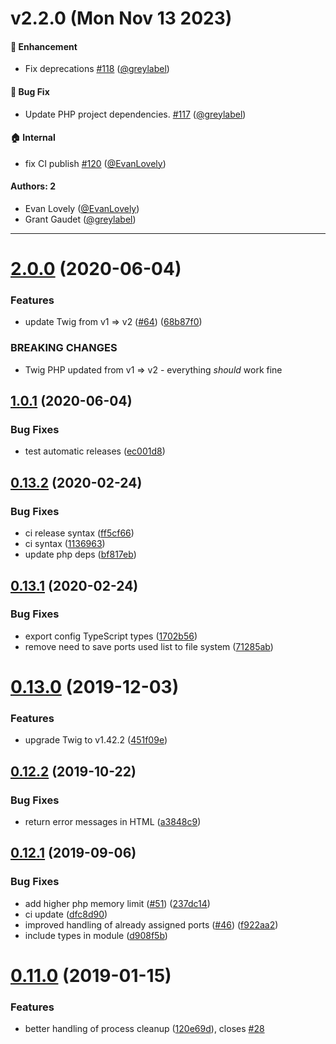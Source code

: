 # v2.2.0 (Mon Nov 13 2023)

#### 🚀 Enhancement

- Fix deprecations [#118](https://github.com/knapsack-cloud/twig-renderer/pull/118) ([@greylabel](https://github.com/greylabel))

#### 🐛 Bug Fix

- Update PHP project dependencies. [#117](https://github.com/knapsack-cloud/twig-renderer/pull/117) ([@greylabel](https://github.com/greylabel))

#### 🏠 Internal

- fix CI publish [#120](https://github.com/knapsack-cloud/twig-renderer/pull/120) ([@EvanLovely](https://github.com/EvanLovely))

#### Authors: 2

- Evan Lovely ([@EvanLovely](https://github.com/EvanLovely))
- Grant Gaudet ([@greylabel](https://github.com/greylabel))

---

# [2.0.0](https://github.com/basaltinc/twig-renderer/compare/v1.0.1...v2.0.0) (2020-06-04)


### Features

* update Twig from v1 => v2 ([#64](https://github.com/basaltinc/twig-renderer/issues/64)) ([68b87f0](https://github.com/basaltinc/twig-renderer/commit/68b87f04b452becd49db280e17842546c3e19b34))


### BREAKING CHANGES

* Twig PHP updated from v1 => v2 - everything *should* work fine

## [1.0.1](https://github.com/basaltinc/twig-renderer/compare/v1.0.0...v1.0.1) (2020-06-04)


### Bug Fixes

* test automatic releases ([ec001d8](https://github.com/basaltinc/twig-renderer/commit/ec001d89aaaeb3f4dce74db525256ddb624a0273))

## [0.13.2](https://github.com/basaltinc/twig-renderer/compare/v0.13.1...v0.13.2) (2020-02-24)


### Bug Fixes

* ci release syntax ([ff5cf66](https://github.com/basaltinc/twig-renderer/commit/ff5cf669bc918842be18c91b35da3eec015898c7))
* ci syntax ([1136963](https://github.com/basaltinc/twig-renderer/commit/11369631eb3cea4be634165d25284fb21b4e6996))
* update php deps ([bf817eb](https://github.com/basaltinc/twig-renderer/commit/bf817eb7819b51c3e42fe5a3c9f24e906f36883c))

## [0.13.1](https://github.com/basaltinc/twig-renderer/compare/v0.13.0...v0.13.1) (2020-02-24)


### Bug Fixes

* export config TypeScript types ([1702b56](https://github.com/basaltinc/twig-renderer/commit/1702b569a173225fab9cdc5ba1a002ff92609c68))
* remove need to save ports used list to file system ([71285ab](https://github.com/basaltinc/twig-renderer/commit/71285aba317ce8b91db34cc088a19d398051254e))

# [0.13.0](https://github.com/basaltinc/twig-renderer/compare/v0.12.2...v0.13.0) (2019-12-03)


### Features

* upgrade Twig to v1.42.2 ([451f09e](https://github.com/basaltinc/twig-renderer/commit/451f09e667f676f1031c4e8e81e22b8baa27e8f8))

## [0.12.2](https://github.com/basaltinc/twig-renderer/compare/v0.12.1...v0.12.2) (2019-10-22)


### Bug Fixes

* return error messages in HTML ([a3848c9](https://github.com/basaltinc/twig-renderer/commit/a3848c9f3b3614c412b35cacd813045e5951d8fa))

## [0.12.1](https://github.com/basaltinc/twig-renderer/compare/v0.12.0...v0.12.1) (2019-09-06)


### Bug Fixes

* add higher php memory limit ([#51](https://github.com/basaltinc/twig-renderer/issues/51)) ([237dc14](https://github.com/basaltinc/twig-renderer/commit/237dc14))
* ci update ([dfc8d90](https://github.com/basaltinc/twig-renderer/commit/dfc8d90))
* improved handling of already assigned ports ([#46](https://github.com/basaltinc/twig-renderer/issues/46)) ([f922aa2](https://github.com/basaltinc/twig-renderer/commit/f922aa2))
* include types in module ([d908f5b](https://github.com/basaltinc/twig-renderer/commit/d908f5b))

# [0.11.0](https://github.com/basaltinc/twig-renderer/compare/v0.10.3...v0.11.0) (2019-01-15)


### Features

* better handling of process cleanup ([120e69d](https://github.com/basaltinc/twig-renderer/commit/120e69d)), closes [#28](https://github.com/basaltinc/twig-renderer/issues/28)
